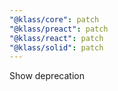 ```yaml
---
"@klass/core": patch
"@klass/preact": patch
"@klass/react": patch
"@klass/solid": patch
---
```


Show deprecation
